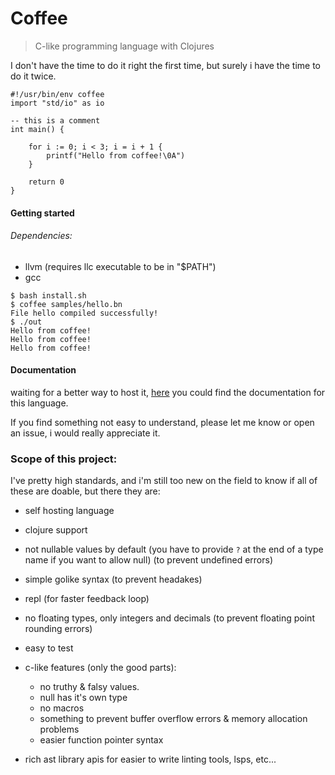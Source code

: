 # Coffee
> C-like programming language with Clojures

I don't have the time to do it right the first time, but surely i have the
time to do it twice.

```
#!/usr/bin/env coffee
import "std/io" as io

-- this is a comment
int main() {

    for i := 0; i < 3; i = i + 1 {
        printf("Hello from coffee!\0A")
    }

    return 0
}
```

#### Getting started
###### Dependencies:
 - llvm (requires llc executable to be in "$PATH")
 - gcc

```shell
$ bash install.sh
$ coffee samples/hello.bn
File hello compiled successfully!
$ ./out
Hello from coffee!
Hello from coffee!
Hello from coffee!
```


#### Documentation
waiting for a better way to host it, [here](./docs) you could find the documentation
for this language.

If you find something not easy to understand, please let me know or open an issue,
i would really appreciate it.


### Scope of this project:
I've pretty high standards, and i'm still too new on the field to know if all
of these are doable, but there they are:

- self hosting language

- clojure support

- not nullable values by default (you have to provide `?` at the end of a type name if you want to allow null) (to prevent undefined errors)

- simple golike syntax (to prevent headakes)

- repl (for faster feedback loop)

- no floating types, only integers and decimals (to prevent floating point rounding errors)

- easy to test

- c-like features (only the good parts):
    * no truthy & falsy values.
    * null has it's own type
    * no macros
    * something to prevent buffer overflow errors & memory allocation problems
    * easier function pointer syntax

- rich ast library apis for easier to write linting tools, lsps, etc...

